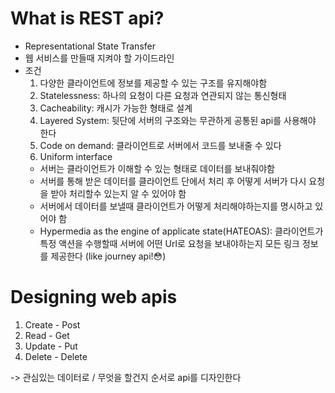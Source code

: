 # What is REST api?

- Representational State Transfer
- 웹 서비스를 만들때 지켜야 할 가이드라인
- 조건
  1. 다양한 클라이언트에 정보를 제공할 수 있는 구조를 유지해야함
  2. Statelessness: 하나의 요청이 다른 요청과 연관되지 않는 통신형태
  3. Cacheability: 캐시가 가능한 형태로 설계
  4. Layered System: 뒷단에 서버의 구조와는 무관하게 공통된 api를 사용해야 한다
  5. Code on demand: 클라이언트로 서버에서 코드를 보내줄 수 있다
  6. Uniform interface
  - 서버는 클라이언트가 이해할 수 있는 형태로 데이터를 보내줘야함
  - 서버를 통해 받은 데이터를 클라이언트 단에서 처리 후 어떻게 서버가 다시 요청을 받아 처리할수 있는지 알 수 있어야 함
  - 서버에서 데이터를 보낼때 클라이언트가 어떻게 처리해야하는지를 명시하고 있어야 함
  - Hypermedia as the engine of applicate state(HATEOAS): 클라이언트가 특정 액션을 수행할때 서버에 어떤 Url로 요청을 보내야하는지 모든 링크 정보를 제공한다 (like journey api!😳)

# Designing web apis
1. Create - Post
2. Read - Get
3. Update - Put
4. Delete - Delete

-> 관심있는 데이터로 / 무엇을 할건지 순서로 api를 디자인한다